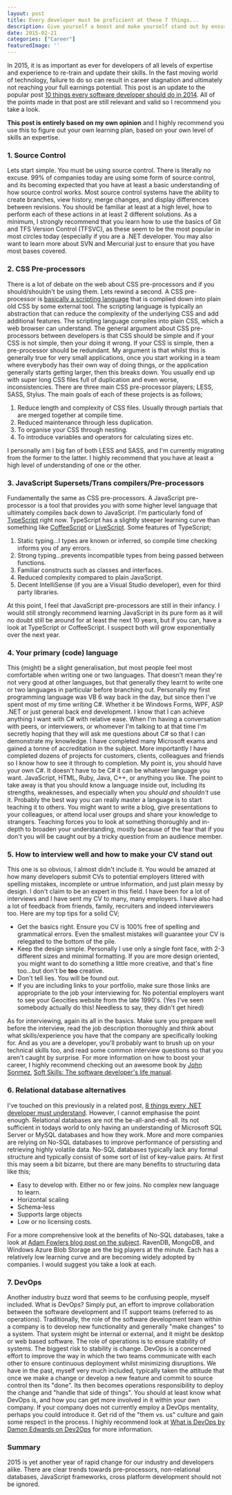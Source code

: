 ```yaml
---
layout: post
title: Every developer must be proficient at these 7 things...
description: Give yourself a boost and make yourself stand out by ensuring that you've got these developer fundamentals covered.
date: 2015-02-21
categories: ["Career"]
featuredImage: ''
---
```


In 2015, it is as important as ever for developers of all levels of expertise and experience to re-train and update their skills. In the fast moving world of technology, failure to do so can result in career stagnation and ultimately not reaching your full earnings potential. This post is an update to the popular post [10 things every software developer should do in 2014](/career/10-things-every-software-developer-should-do-in-2014/). All of the points made in that post are still relevant and valid so I recommend you take a look.

**This post is entirely based on my own opinion** and I highly recommend you use this to figure out your own learning plan, based on your own level of skills an expertise.

### 1. Source Control

Lets start simple. You must be using source control. There is literally no excuse. 99% of companies today are using some form of source control, and its becoming expected that you have at least a basic understanding of how source control works. Most source control systems have the ability to create branches, view history, merge changes, and display differences between revisions. You should be familiar at least at a high level, how to perform each of these actions in at least 2 different solutions. As a minimum, I strongly recommend that you learn how to use the basics of Git and TFS Version Control (TFSVC), as these seem to be the most popular in most circles today (especially if you are a .NET developer. You may also want to learn more about SVN and Mercurial just to ensure that you have most bases covered.

### 2. CSS Pre-processors

There is a lot of debate on the web about CSS pre-processors and if you should/shouldn't be using them. Lets rewind a second. A CSS pre-processor is [basically a scripting language](https://drupalize.me/videos/what-css-preprocessor?p=1175) that is complied down into plain old CSS by some external tool. The scripting language is typically an abstraction that can reduce the complexity of the underlying CSS and add additional features. The scripting language compiles into plain CSS, which a web browser can understand. The general argument about CSS pre-processors between developers is that CSS should be simple and if your CSS is not simple, then your doing it wrong. If your CSS is simple, then a pre-processor should be redundant. My argument is that whilst this is generally true for very small applications, once you start working in a team where everybody has their own way of doing things, or the application generally starts getting larger, then this breaks down. You usually end up with super long CSS files full of duplication and even worse, inconsistencies. There are three main CSS pre-processor players; LESS, SASS, Stylus. The main goals of each of these projects is as follows;

1.  Reduce length and complexity of CSS files. Usually through partials that are merged together at compile time.
2.  Reduced maintenance through less duplication.
3.  To organise your CSS through nesting.
4.  To introduce variables and operators for calculating sizes etc.

I personally am I big fan of both LESS and SASS, and I'm currently migrating from the former to the latter. I highly recommend that you have at least a high level of understanding of one or the other.

### 3. JavaScript Supersets/Trans compilers/Pre-processors

Fundamentally the same as CSS pre-processors. A JavaScript pre-processor is a tool that provides you with some higher level language that ultimately compiles back down to JavaScript. I'm particularly fond of [TypeScript](http://www.typescriptlang.org/ 'TypeScript') right now. TypeScript has a slightly steeper learning curve than something like [CoffeeScript](http://coffeescript.org/ 'CoffeeScript') or [LiveScript](http://livescript.net/ 'LiveScript'). Some features of TypeScript;

1.  Static typing...l types are known or inferred, so compile time checking informs you of any errors.
2.  Strong typing...prevents incompatible types from being passed between functions.
3.  Familiar constructs such as classes and interfaces.
4.  Reduced complexity compared to plain JavaScript.
5.  Decent IntelliSense (if you are a Visual Studio developer), even for third party libraries.

At this point, I feel that JavaScript pre-processors are still in their infancy. I would still strongly recommend learning JavaScript in its pure form as it will no doubt still be around for at least the next 10 years, but if you can, have a look at TypeScript or CoffeeScript. I suspect both will grow exponentially over the next year.

### 4. Your primary (code) language

This (might) be a slight generalisation, but most people feel most comfortable when writing one or two languages. That doesn't mean they're not very good at other languages, but that generally they learnt to write one or two languages in particular before branching out. Personally my first programming language was VB 6 way back in the day, but since then I've spent most of my time writing C#. Whether it be Windows Forms, WPF, ASP .NET or just general back end development. I know that I can achieve anything I want with C# with relative ease. When I'm having a conversation with peers, or interviewers, or whomever I'm talking to at that time I'm secretly hoping that they will ask me questions about C# so that I can demonstrate my knowledge. I have completed many Microsoft exams and gained a tonne of accreditation in the subject. More importantly I have completed dozens of projects for customers, clients, colleagues and friends so I know how to see it through to completion. My point is, you should have your own C#. It doesn't have to be C# it can be whatever language you want. JavaScript, HTML, Ruby, Java, C++, or anything you like. The point to take away is that you should know a language inside out, including its strengths, weaknesses, and especially when you _should and shouldn't_ use it. Probably the best way you can really master a language is to start teaching it to others. You might want to write a blog, give presentations to your colleagues, or attend local user groups and share your knowledge to strangers. Teaching forces you to look at something thoroughly and in-depth to broaden your understanding, mostly because of the fear that if you don't you will be caught out by a tricky question from an audience member.

### 5. How to interview well and how to make your CV stand out

This one is so obvious, I almost didn't include it. You would be amazed at how many developers submit CVs to potential employers littered with spelling mistakes, incomplete or untrue information, and just plain messy by design. I don't claim to be an expert in this field. I have been for a lot of interviews and I have sent my CV to many, many employers. I have also had a lot of feedback from friends, family, recruiters and indeed interviewers too. Here are my top tips for a solid CV;

* Get the basics right. Ensure you CV is 100% free of spelling and grammatical errors. Even the smallest mistakes will guarantee your CV is relegated to the bottom of the pile.
* Keep the design simple. Personally I use only a single font face, with 2-3 different sizes and minimal formatting. If you are more design oriented, you might want to do something a little more creative, and that's fine too...but don't be **too** creative.
* Don't tell lies. You will be found out.
* If you are including links to your portfolio, make sure those links are appropriate to the job your interviewing for. No potential employers want to see your Geocities website from the late 1990's. (Yes I've seen somebody actually do this! Needless to say, they didn't get hired)

As for interviewing, again its all in the basics. Make sure you prepare well before the interview, read the job description thoroughly and think about what skills/experience you have that the company are specifically looking for. And as you are a developer, you'll probably want to brush up on your technical skills too, and read some common interview questions so that you aren't caught by surprise. For more information on how to boost your career, I highly recommend checking out an awesome book by [John Sonmez](http://simpleprogrammer.com), [Soft Skills: The software developer's life manual](http://www.amazon.co.uk/gp/product/1617292397/ref=as_li_qf_sp_asin_il_tl?ie=UTF8&camp=1634&creative=6738&creativeASIN=1617292397&linkCode=as2&tag=jprecom-21&linkId=KAKXXF5Y5DXRMOLQ).

### 6. Relational database alternatives

I've touched on this previously in a related post, [8 things every .NET developer must understand](/career/8-things-every-net-developer-must-understand/). However, I cannot emphasise the point enough. Relational databases are not the be-all-and-end-all. Its not sufficient in todays world to only having an understanding of Microsoft SQL Server or MySQL databases and how they work. More and more companies are relying on No-SQL databases to improve performance of persisting and retrieving highly volatile data. No-SQL databases typically lack any formal structure and typically consist of some sort of list of key-value pairs. At first this may seem a bit bizarre, but there are many benefits to structuring data like this;

* Easy to develop with. Either no or few joins. No complex new language to learn.
* Horizontal scaling
* Schema-less
* Supports large objects
* Low or no licensing costs.

For a more comprehensive look at the benefits of No-SQL databases, take a look at [Adam Fowlers blog post on the subject](https://adamfowlerml.wordpress.com/2013/01/04/why-use-a-nosql-database-and-why-not/). RavenDB, MongoDB, and Windows Azure Blob Storage are the big players at the minute. Each has a relatively low learning curve and are becoming widely adopted by companies. I would suggest you take a look at each.

### 7. DevOps

Another industry buzz word that seems to be confusing people, myself included. What is DevOps? Simply put, an effort to improve collaboration between the software development and IT support teams (referred to as operations). Traditionally, the role of the software development team within a company is to develop new functionality and generally "make changes" to a system. That system might be internal or external, and it might be desktop or web based software. The role of operations is to ensure stability of systems. The biggest risk to stability is change. DevOps is a concerned effort to improve the way in which the two teams communicate with each other to ensure continuous deployment whilst minimizing disruptions. We have in the past, myself very much included, typically taken the attitude that once we make a change or develop a new feature and commit to source control then its "done". Its then becomes operations responsibility to deploy the change and "handle that side of things". You should at least know what DevOps is, and how you can get more involved in it within your own company. If your company does not currently employ a DevOps mentality, perhaps you could introduce it. Get rid of the "them vs. us" culture and gain some respect in the process. I highly recommend look at [What is DevOps by Damon Edwards on Dev2Ops](http://dev2ops.org/2010/02/what-is-devops/) for more information.

### Summary

2015 is yet another year of rapid change for our industry and developers alike. There are clear trends towards pre-processors, non-relational databases, JavaScript frameworks, cross platform development should not be ignored.
